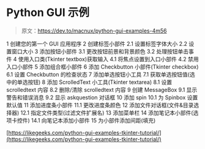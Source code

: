 # Python GUI 示例

> 原文：<https://dev.to/macnux/python-gui-examples-4m56>

1 创建您的第一个 GUI 应用程序
2 创建标签小部件
2.1 设置标签字体大小
2.2 设置窗口大小
3 添加按钮小部件
3.1 更改按钮前景和背景颜色
3.2 处理按钮单击事件
4 使用入口类(Tkinter textbox)获取输入
4.1 将焦点设置到入口小部件
4.2 禁用入口小部件
5 添加组合框小部件
6 添加 Checkbutton 小部件(Tkinter checkbox)
6.1 设置 Checkbutton 的检查状态
7 添加单选按钮小工具
7.1 获取单选按钮值(选中的单选按钮)
8 添加 ScrolledText 小工具(Tkinter textarea)
8.1 设置 scrolledtext 内容
8.2 删除/清除 scrolledtext 内容
9 创建 MessageBox
9.1 显示警告和错误消息
9.2 显示 askquestion 对话框
10 添加 spin
10.1 为 Spinbox 设置默认值
11 添加进度条小部件
11.1 更改进度条颜色
12 添加文件对话框(文件&目录选择器)
12.1 指定文件类型(过滤文件扩展名)
13 添加菜单栏
14 添加笔记本小部件(选项卡控件)
14.1 向笔记本添加小部件
15 为小部件添加间距(填充)

[https://likegeeks.com/python-gui-examples-tkinter-tutorial/](https://likegeeks.com/python-gui-examples-tkinter-tutorial/)